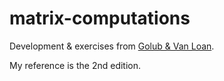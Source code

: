 matrix-computations
===

Development & exercises from [Golub & Van Loan](http://www.cs.cornell.edu/cv/books/gvl/index.htm).

My reference is the 2nd edition.

